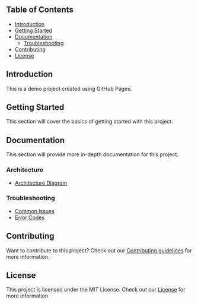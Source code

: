 ## Table of Contents

* [Introduction](#introduction)
* [Getting Started](#getting-started)
* [Documentation](#documentation)
	+ [Troubleshooting](#troubleshooting)
* [Contributing](#contributing)
* [License](#license)

## Introduction

This is a demo project created using GitHub Pages.

## Getting Started

This section will cover the basics of getting started with this project.

## Documentation

This section will provide more in-depth documentation for this project.

### Architecture

* [Architecture Diagram](docs/architecture/coffee.md)

### Troubleshooting

* [Common Issues](docs/troubleshooting/common-issues.md)
* [Error Codes](docs/troubleshooting/error-codes.md)

## Contributing

Want to contribute to this project? Check out our [Contributing guidelines](CONTRIBUTING.md) for more information.

## License

This project is licensed under the MIT License. Check out our [License](LICENSE.md) for more information.
